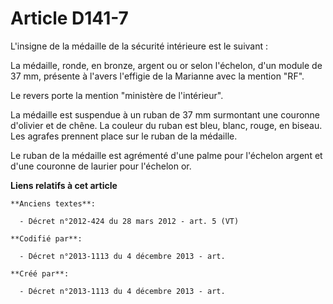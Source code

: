 # Article D141-7

L'insigne de la médaille de la sécurité intérieure est le suivant :

La médaille, ronde, en bronze, argent ou or selon l'échelon, d'un module de 37 mm, présente à l'avers l'effigie de la
Marianne avec la mention "RF".

Le revers porte la mention "ministère de l'intérieur".

La médaille est suspendue à un ruban de 37 mm surmontant une couronne d'olivier et de chêne. La couleur du ruban est bleu,
blanc, rouge, en biseau. Les agrafes prennent place sur le ruban de la médaille.

Le ruban de la médaille est agrémenté d'une palme pour l'échelon argent et d'une couronne de laurier pour l'échelon or.

**Liens relatifs à cet article**

	**Anciens textes**:

	  - Décret n°2012-424 du 28 mars 2012 - art. 5 (VT)

	**Codifié par**:

	  - Décret n°2013-1113 du 4 décembre 2013 - art.

	**Créé par**:

	  - Décret n°2013-1113 du 4 décembre 2013 - art.
